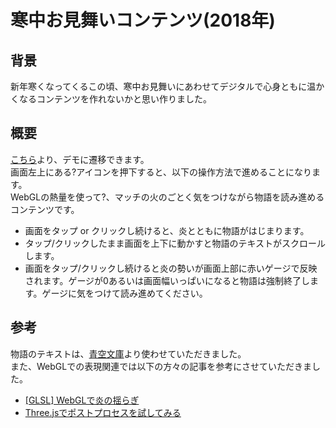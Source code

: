# 寒中お見舞いコンテンツ(2018年)  
  
## 背景  
  
新年寒くなってくるこの頃、寒中お見舞いにあわせてデジタルで心身ともに温かくなるコンテンツを作れないかと思い作りました。  
  
## 概要  
  
[こちら](https://qeita.github.io/SeasonsGreetings_2018/index.html)より、デモに遷移できます。  
画面左上にある?アイコンを押下すると、以下の操作方法で進めることになります。  
WebGLの熱量を使って?、マッチの火のごとく気をつけながら物語を読み進めるコンテンツです。  
  
- 画面をタップ or クリックし続けると、炎とともに物語がはじまります。  
- タップ/クリックしたまま画面を上下に動かすと物語のテキストがスクロールします。  
- 画面をタップ/クリックし続けると炎の勢いが画面上部に赤いゲージで反映されます。ゲージが0あるいは画面幅いっぱいになると物語は強制終了します。ゲージに気をつけて読み進めてください。  
  
## 参考  
  
物語のテキストは、[青空文庫](http://www.aozora.gr.jp/)より使わせていただきました。  
また、WebGLでの表現関連では以下の方々の記事を参考にさせていただきました。  
  
- [[GLSL] WebGLで炎の揺らぎ](https://qiita.com/edo_m18/items/d0451e4cc0b71dbcf112#vertex-shader)  
- [Three.jsでポストプロセスを試してみる](http://nogson2.hatenablog.com/entry/2017/08/15/213233)  